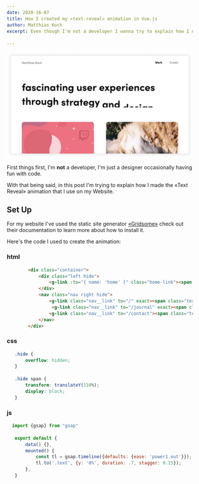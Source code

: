 ```yaml
---
date: 2020-16-07
title: How I created my «text-reveal» animation in Vue.js
author: Matthias Koch
excerpt: Even though I'm not a developer I wanna try to explain how I did the text-reveal animation on portfolio.

---
```


![](/uploads/TextReveal.png)

First things first, I'm **not** a developer, I'm just a designer occasionally having fun with code.

With that being said, in this post I'm trying to explain how I made the «Text Reveal» animation that I use on my Website.

## Set Up

For my website I've used the static site generator [«Gridsome»](https://gridsome.org/) check out their documentation to
 learn more about how to install it.

Here's the code I used to create the animation:
 

### html
```html
        <div class="container">
            <div class="left hide">
                <g-link :to="{ name: 'home' }" class="home-link"><span class="text">Matthias Koch</span></g-link>
            </div>
            <nav class="nav right hide">
                <g-link class="nav__link" to="/" exact><span class="text">Work</span></g-link>
                 <g-link class="nav__link" to="/journal" exact><span class="text">Blog</span></g-link>
                <g-link class="nav__link" to="/contact"><span class="text">Credo</span></g-link>
            </nav>
        </div>
```
 ### css
 ```css
    .hide {
        overflow: hidden;
    }

    .hide span {
        transform: translateY(110%);
        display: block;
    }
```

### js
 ```js
   import {gsap} from "gsap"

    export default {
        data() {},
        mounted() {
            const tl = gsap.timeline({defaults: {ease: 'power1.out'}});
            tl.to('.text', {y: '0%', duration: .7, stagger: 0.15});
        },
    }
```
 
 
 